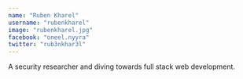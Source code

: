 ```yaml
---
name: "Ruben Kharel"
username: "rubenkharel"
image: "rubenkharel.jpg"
facebook: "oneel.nyyra"
twitter: "rub3nkhar3l"
---
```


A security researcher and diving towards full stack web development. 
